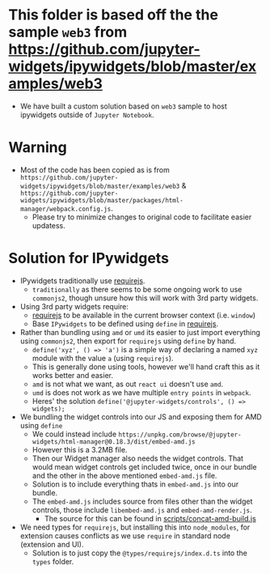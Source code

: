 # This folder is based off the the sample `web3` from https://github.com/jupyter-widgets/ipywidgets/blob/master/examples/web3

* We have built a custom solution based on `web3` sample to host ipywidgets outside of `Jupyter Notebook`.

# Warning
* Most of the code has been copied as is from `https://github.com/jupyter-widgets/ipywidgets/blob/master/examples/web3` & `https://github.com/jupyter-widgets/ipywidgets/blob/master/packages/html-manager/webpack.config.js`.
    * Please try to minimize changes to original code to facilitate easier updatess.

# Solution for IPywidgets

* IPywidgets traditionally use [requirejs](https://requirejs.org).
    * `traditionally` as there seems to be some ongoing work to use `commonjs2`, though unsure how this will work with 3rd party widgets.
* Using 3rd party widgets require:
    * [requirejs](https://requirejs.org) to be available in the current browser context (i.e. `window`)
    * Base `IPywidgets` to be defined using `define` in [requirejs](https://requirejs.org).
* Rather than bundling using `amd` or `umd` its easier to just import everything using `commonjs2`, then export for `requirejs` using `define` by hand.
    * `define('xyz', () => 'a')` is a simple way of declaring a named `xyz` module with the value `a` (using `requirejs`).
    * This is generally done using tools, however we'll hand craft this as it works better and easier.
    * `amd` is not what we want, as out `react ui` doesn't use `amd`.
    * `umd` is does not work as we have multiple `entry points` in `webpack`.
    * Heres' the solution `define('@jupyter-widgets/controls', () => widgets);`
* We bundling the widget controls into our JS and exposing them for AMD using `define`
    * We could instead include `https://unpkg.com/browse/@jupyter-widgets/html-manager@0.18.3/dist/embed-amd.js`
    * However this is a 3.2MB file.
    * Then our Widget manager also needs the widget controls. That would mean widget controls get included twice, once in our bundle and the other in the above mentioned `embed-amd.js` file.
    * Solution is to include everything thats in `embed-amd.js` into our bundle.
    * The `embed-amd.js` includes source from files other than the widget controls, those include `libembed-amd.js` and `embed-amd-render.js`.
        * The source for this can be found in [scripts/concat-amd-build.js](https://github.com/jupyter-widgets/ipywidgets/blob/857bee9c15ca25bd6b47b7777e8fcd07407214cf/packages/html-manager/scripts/concat-amd-build.js#L15)
* We need types for `requirejs`, but installing this into `node_modules`, for extension causes conflicts as we use `require` in standard node (extension and UI).
    * Solution is to just copy the `@types/requirejs/index.d.ts` into the `types` folder.

